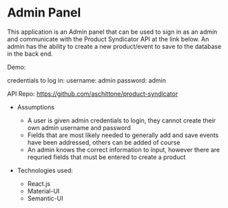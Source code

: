 # Admin Panel

This application is an Admin panel that can be used to sign in as an admin and communicate with the Product Syndicator API at the link below. An admin has the ability to create a new product/event to save to the database in the back end. 

Demo:

credentials to log in:
username: admin
password: admin

API Repo: https://github.com/aschittone/product-syndicator

* Assumptions
  * A user is given admin credentials to login, they cannot create their own admin username and password
  * Fields that are most likely needed to generally add and save events have been addressed, others can be added of course
  * An admin knows the correct information to input, however there are requried fields that must be entered to create a product

* Technologies used:
  * React.js
  * Material-UI
  * Semantic-UI